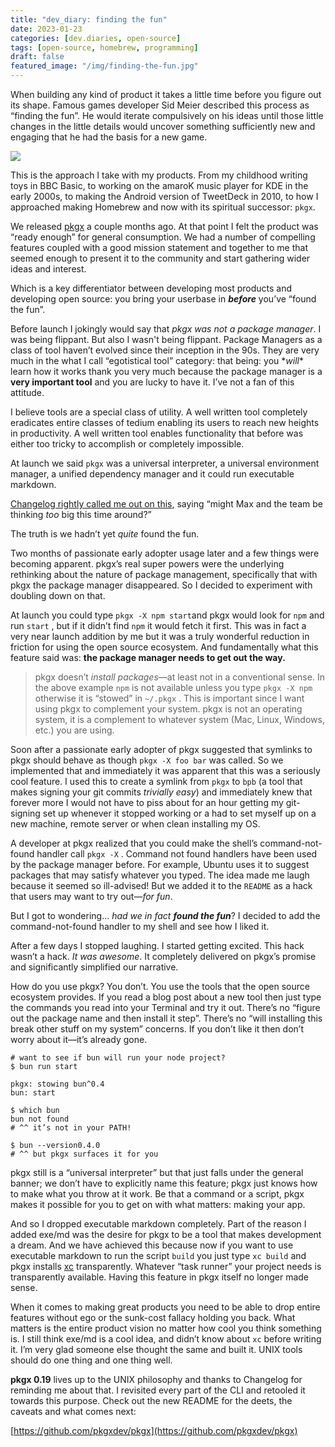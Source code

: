 ```yaml
---
title: "dev_diary: finding the fun"
date: 2023-01-23
categories: [dev.diaries, open-source]
tags: [open-source, homebrew, programming]
draft: false
featured_image: "/img/finding-the-fun.jpg"
---
```


When building any kind of product it takes a little time before you figure out its shape. Famous games developer Sid Meier described this process as “finding the fun”. He would iterate compulsively on his ideas until those little changes in the little details would uncover something sufficiently new and engaging that he had the basis for a new game.

![](https://miro.medium.com/v2/resize:fit:1024/1*Y25rtCmwlRMmcRlef-mlFA.png)

This is the approach I take with my products. From my childhood writing toys in BBC Basic, to working on the amaroK music player for KDE in the early 2000s, to making the Android version of TweetDeck in 2010, to how I approached making Homebrew and now with its spiritual successor: `pkgx`.

We released [pkgx](https://github.com/pkgxdev/pkgx) a couple months ago. At that point I felt the product was “ready enough” for general consumption. We had a number of compelling features coupled with a good mission statement and together to me that seemed enough to present it to the community and start gathering wider ideas and interest.

Which is a key differentiator between developing most products and developing open source: you bring your userbase in **_before_** you’ve “found the fun”.

Before launch I jokingly would say that _pkgx was not a package manager_. I was being flippant. But also I wasn't being flippant. Package Managers as a class of tool haven’t evolved since their inception in the 90s. They are very much in the what I call “egotistical tool” category: that being: you \*_will_\* learn how it works thank you very much because the package manager is a **very important tool** and you are lucky to have it. I’ve not a fan of this attitude.

I believe tools are a special class of utility. A well written tool completely eradicates entire classes of tedium enabling its users to reach new heights in productivity. A well written tool enables functionality that before was either too tricky to accomplish or completely impossible.

At launch we said `pkgx` was a universal interpreter, a universal environment manager, a unified dependency manager and it could run executable markdown.

[Changelog rightly called me out on this](https://changelog.com/news/491E), saying “might Max and the team be thinking _too_ big this time around?”

The truth is we hadn’t yet _quite_ found the fun.

Two months of passionate early adopter usage later and a few things were becoming apparent. pkgx’s real super powers were the underlying rethinking about the nature of package management, specifically that with pkgx the package manager disappeared. So I decided to experiment with doubling down on that.

At launch you could type `pkgx -X npm start`and pkgx would look for `npm` and run `start` , but if it didn’t find `npm` it would fetch it first. This was in fact a very near launch addition by me but it was a truly wonderful reduction in friction for using the open source ecosystem. And fundamentally what this feature said was: **the package manager needs to get out the way.**

> pkgx doesn’t _install packages_—at least not in a conventional sense. In the above example `npm` is not available unless you type `pkgx -X npm` otherwise it is “stowed” in `~/.pkgx` . This is important since I want using pkgx to complement your system. pkgx is not an operating system, it is a complement to whatever system (Mac, Linux, Windows, etc.) you are using.

Soon after a passionate early adopter of pkgx suggested that symlinks to pkgx should behave as though `pkgx -X foo bar` was called. So we implemented that and immediately it was apparent that this was a seriously cool feature. I used this to create a symlink from `pkgx` to `bpb` (a tool that makes signing your git commits _trivially easy_) and immediately knew that forever more I would not have to piss about for an hour getting my git-signing set up whenever it stopped working or a had to set myself up on a new machine, remote server or when clean installing my OS.

A developer at pkgx realized that you could make the shell’s command-not-found handler call `pkgx -X` . Command not found handlers have been used by the package manager before. For example, Ubuntu uses it to suggest packages that may satisfy whatever you typed. The idea made me laugh because it seemed so ill-advised! But we added it to the `README` as a hack that users may want to try out—_for fun_.

But I got to wondering… _had we in fact_ **_found the fun_**? I decided to add the command-not-found handler to my shell and see how I liked it.

After a few days I stopped laughing. I started getting excited. This hack wasn’t a hack. _It was awesome_. It completely delivered on pkgx’s promise and significantly simplified our narrative.

How do you use pkgx? You don’t. You use the tools that the open source ecosystem provides. If you read a blog post about a new tool then just type the commands you read into your Terminal and try it out. There’s no “figure out the package name and then install it step”. There’s no “will installing this break other stuff on my system” concerns. If you don’t like it then don’t worry about it—it’s already gone.

```
# want to see if bun will run your node project?
$ bun run start

pkgx: stowing bun^0.4
bun: start

$ which bun
bun not found
# ^^ it’s not in your PATH!

$ bun --version0.4.0
# ^^ but pkgx surfaces it for you
```

pkgx still is a “universal interpreter” but that just falls under the general banner; we don’t have to explicitly name this feature; pkgx just knows how to make what you throw at it work. Be that a command or a script, pkgx makes it possible for you to get on with what matters: making your app.

And so I dropped executable markdown completely. Part of the reason I added exe/md was the desire for pkgx to be a tool that makes development a dream. And we have achieved this because now if you want to use executable markdown to run the script `build` you just type `xc build` and pkgx installs [xc](https://github.com/joerdav/xc) transparently. Whatever “task runner” your project needs is transparently available. Having this feature in pkgx itself no longer made sense.

When it comes to making great products you need to be able to drop entire features without ego or the sunk-cost fallacy holding you back. What matters is the entire product vision no matter how cool you think something is. I still think exe/md is a cool idea, and didn’t know about `xc` before writing it. I’m very glad someone else thought the same and built it. UNIX tools should do one thing and one thing well.

**pkgx 0.19** lives up to the UNIX philosophy and thanks to Changelog for reminding me about that. I revisited every part of the CLI and retooled it towards this purpose. Check out the new README for the deets, the caveats and what comes next:

[https://github.com/pkgxdev/pkgx](https://github.com/pkgxdev/pkgx)
